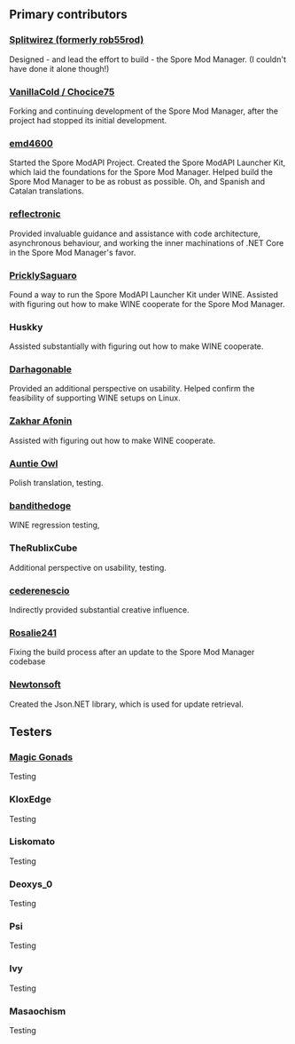 ## Primary contributors



### [Splitwirez (formerly rob55rod)](https://github.com/Splitwirez)
Designed - and lead the effort to build - the Spore Mod Manager. (I couldn't have done it alone though!)



### [VanillaCold / Chocice75](https://github.com/VanillaCold)
Forking and continuing development of the Spore Mod Manager, after the project had stopped its initial development.



### [emd4600](https://github.com/emd4600)
Started the Spore ModAPI Project. Created the Spore ModAPI Launcher Kit, which laid the foundations for the Spore Mod Manager. Helped build the Spore Mod Manager to be as robust as possible. Oh, and Spanish and Catalan translations.



### [reflectronic](https://github.com/reflectronic)
Provided invaluable guidance and assistance with code architecture, asynchronous behaviour, and working the inner machinations of .NET Core in the Spore Mod Manager's favor.



### [PricklySaguaro](https://github.com/PricklySaguaro)
Found a way to run the Spore ModAPI Launcher Kit under WINE. Assisted with figuring out how to make WINE cooperate for the Spore Mod Manager.



### Huskky
Assisted substantially with figuring out how to make WINE cooperate.



### [Darhagonable](https://www.youtube.com/user/darhagonable)
Provided an additional perspective on usability. Helped confirm the feasibility of supporting WINE setups on Linux.



### [Zakhar Afonin](https://github.com/AfoninZ)
Assisted with figuring out how to make WINE cooperate.



### [Auntie Owl](https://github.com/plencka)
Polish translation, testing.



### [bandithedoge](http://bandithedoge.com/)
WINE regression testing,



### TheRublixCube
Additional perspective on usability, testing.



### [cederenescio](http://rso.bg/)
Indirectly provided substantial creative influence.


### [Rosalie241](https://github.com/Rosalie241)
Fixing the build process after an update to the Spore Mod Manager codebase



<!--no longer used, but may be needed again if .NET Framework builds happen
### [DotNetZip (formerly Ionic.Zip)] (https://www.nuget.org/packages/DotNetZip/)
Zip archive library used throughout the Spore Mod Manager.
-->



### [Newtonsoft](https://www.newtonsoft.com/json)
Created the Json.NET library, which is used for update retrieval.



## Testers



### [Magic Gonads](https://github.com/MagicGonads)
Testing



### KloxEdge
Testing



### Liskomato
Testing



### Deoxys_0
Testing



### Psi
Testing



### Ivy
Testing



### Masaochism
Testing